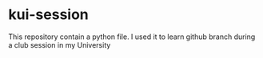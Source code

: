 # kui-session
This repository contain a python file.
I used it to learn github branch during a club session in my University
